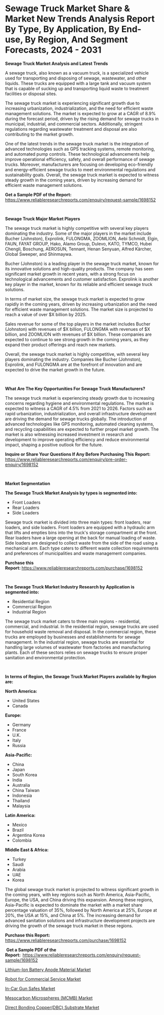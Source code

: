 <p><h1>Sewage Truck Market Share & Market New Trends Analysis Report By Type, By Application, By End-use, By Region, And Segment Forecasts, 2024 - 2031</h1></p><p><strong>Sewage Truck Market Analysis and Latest Trends</strong></p>
<p><p>A sewage truck, also known as a vacuum truck, is a specialized vehicle used for transporting and disposing of sewage, wastewater, and other liquids. These trucks are equipped with a large tank and vacuum system that is capable of sucking up and transporting liquid waste to treatment facilities or disposal sites.</p><p>The sewage truck market is experiencing significant growth due to increasing urbanization, industrialization, and the need for efficient waste management solutions. The market is expected to grow at a CAGR of 8.9% during the forecast period, driven by the rising demand for sewage trucks in municipal, industrial, and commercial sectors. Additionally, stringent regulations regarding wastewater treatment and disposal are also contributing to the market growth.</p><p>One of the latest trends in the sewage truck market is the integration of advanced technologies such as GPS tracking systems, remote monitoring, and automated pump controls. These technological advancements help improve operational efficiency, safety, and overall performance of sewage trucks. Moreover, manufacturers are focusing on developing eco-friendly and energy-efficient sewage trucks to meet environmental regulations and sustainability goals. Overall, the sewage truck market is expected to witness steady growth in the coming years, driven by increasing demand for efficient waste management solutions.</p></p>
<p><strong>Get a Sample PDF of the Report:&nbsp;</strong> <a href="https://www.reliableresearchreports.com/enquiry/request-sample/1698152">https://www.reliableresearchreports.com/enquiry/request-sample/1698152</a></p>
<p>&nbsp;</p>
<p><strong>Sewage Truck Major Market Players</strong></p>
<p><p>The sewage truck market is highly competitive with several key players dominating the industry. Some of the major players in the market include Bucher (Johnston), Exprolink, FULONGMA, ZOOMLION, Aebi Schmidt, Elgin, FAUN, FAYAT GROUP, Hako, Alamo Group, Dulevo, KATO, TYMCO, Hubei Chengli, Boschung, AEROSUN, Tennant, Henan Senyuan, Alfred Kärcher, Global Sweeper, and Shinmaywa.</p><p>Bucher (Johnston) is a leading player in the sewage truck market, known for its innovative solutions and high-quality products. The company has seen significant market growth in recent years, with a strong focus on technological advancements and customer satisfaction. Exprolink is another key player in the market, known for its reliable and efficient sewage truck solutions.</p><p>In terms of market size, the sewage truck market is expected to grow rapidly in the coming years, driven by increasing urbanization and the need for efficient waste management solutions. The market size is projected to reach a value of over $X billion by 2025.</p><p>Sales revenue for some of the top players in the market includes Bucher (Johnston) with revenues of $X billion, FULONGMA with revenues of $X billion, and ZOOMLION with revenues of $X billion. These companies are expected to continue to see strong growth in the coming years, as they expand their product offerings and reach new markets.</p><p>Overall, the sewage truck market is highly competitive, with several key players dominating the industry. Companies like Bucher (Johnston), Exprolink, and FULONGMA are at the forefront of innovation and are expected to drive the market growth in the future.</p></p>
<p>&nbsp;</p>
<p><strong>What Are The Key Opportunities For Sewage Truck Manufacturers?</strong></p>
<p><p>The sewage truck market is experiencing steady growth due to increasing concerns regarding hygiene and environmental regulations. The market is expected to witness a CAGR of 4.5% from 2021 to 2026. Factors such as rapid urbanization, industrialization, and overall infrastructure development are driving the demand for sewage trucks globally. The introduction of advanced technologies like GPS monitoring, automated cleaning systems, and recycling capabilities are expected to further propel market growth. The market is also witnessing increased investment in research and development to improve operating efficiency and reduce environmental impact, shaping a positive outlook for the future.</p></p>
<p><strong>Inquire or Share Your Questions If Any Before Purchasing This Report:</strong> <a href="https://www.reliableresearchreports.com/enquiry/pre-order-enquiry/1698152">https://www.reliableresearchreports.com/enquiry/pre-order-enquiry/1698152</a></p>
<p>&nbsp;</p>
<p><strong>Market Segmentation</strong></p>
<p><strong>The Sewage Truck Market Analysis by types is segmented into:</strong></p>
<p><ul><li>Front Loaders</li><li>Rear Loaders</li><li>Side Loaders</li></ul></p>
<p><p>Sewage truck market is divided into three main types: front loaders, rear loaders, and side loaders. Front loaders are equipped with a hydraulic arm that lifts and empties bins into the truck's storage compartment at the front. Rear loaders have a large opening at the back for manual loading of waste. Side loaders are designed to collect waste from the side of the road using a mechanical arm. Each type caters to different waste collection requirements and preferences of municipalities and waste management companies.</p></p>
<p><strong>Purchase this Report:&nbsp;</strong><a href="https://www.reliableresearchreports.com/purchase/1698152">https://www.reliableresearchreports.com/purchase/1698152</a></p>
<p>&nbsp;</p>
<p><strong>The Sewage Truck Market Industry Research by Application is segmented into:</strong></p>
<p><ul><li>Residential Region</li><li>Commercial Region</li><li>Industrial Region</li></ul></p>
<p><p>The sewage truck market caters to three main regions - residential, commercial, and industrial. In the residential region, sewage trucks are used for household waste removal and disposal. In the commercial region, these trucks are employed by businesses and establishments for sewage management. In the industrial region, sewage trucks are essential for handling large volumes of wastewater from factories and manufacturing plants. Each of these sectors relies on sewage trucks to ensure proper sanitation and environmental protection.</p></p>
<p>&nbsp;</p>
<p><strong>In terms of Region, the Sewage Truck Market Players available by Region are:</strong></p>
<p>
    <p> <strong> North America: </strong>
        <ul>
            <li>United States</li>
            <li>Canada</li>
        </ul>
        </p> 
    <p> <strong> Europe: </strong>
        <ul>
            <li>Germany</li>
            <li>France</li>
            <li>U.K.</li>
            <li>Italy</li>
            <li>Russia</li>
        </ul>
        </p> 
    <p> <strong> Asia-Pacific: </strong>
        <ul>
            <li>China</li>
            <li>Japan</li>
            <li>South Korea</li>
            <li>India</li>
            <li>Australia</li>
            <li>China Taiwan</li>
            <li>Indonesia</li>
            <li>Thailand</li>
            <li>Malaysia</li>
        </ul>
        </p> 
    <p> <strong> Latin America: </strong>
        <ul>
            <li>Mexico</li>
            <li>Brazil</li>
            <li>Argentina Korea</li>
            <li>Colombia</li>
        </ul>
        </p> 
    <p> <strong> Middle East & Africa: </strong>
        <ul>
            <li>Turkey</li>
            <li>Saudi</li>
            <li>Arabia</li>
            <li>UAE</li>
            <li>Korea</li>
        </ul>
    </p>
    </p>
<p><p>The global sewage truck market is projected to witness significant growth in the coming years, with key regions such as North America, Asia-Pacific, Europe, the USA, and China driving this expansion. Among these regions, Asia-Pacific is expected to dominate the market with a market share percentage valuation of 35%, followed by North America at 25%, Europe at 20%, the USA at 15%, and China at 5%. The increasing demand for advanced sanitation solutions and infrastructure development projects are driving the growth of the sewage truck market in these regions.</p></p>
<p><strong>Purchase this Report: </strong><a href="https://www.reliableresearchreports.com/purchase/1698152">https://www.reliableresearchreports.com/purchase/1698152</a></p>
<p>&nbsp;<strong>Get a Sample PDF of the Report:&nbsp;&nbsp;</strong><a href="https://www.reliableresearchreports.com/enquiry/request-sample/1698152">https://www.reliableresearchreports.com/enquiry/request-sample/1698152</a></p>
<p><strong></strong></p>
<p><p><a href="https://github.com/FassouRP/Market-Research-Report-List-3/blob/main/lithium-ion-battery-anode-material-market.md">Lithium-Ion Battery Anode Material Market</a></p><p><a href="https://issuu.com/reportprime-2/docs/robot-for-commercial-service-market-size-2030.pptx">Robot for Commercial Service Market</a></p><p><a href="https://issuu.com/reportprime-2/docs/in-car-gun-safes-market-size-2030.pptx">In-Car Gun Safes Market</a></p><p><a href="https://github.com/rahu1506/Market-Research-Report-List-3/blob/main/mesocarbon-microspheres-mcmb-market.md">Mesocarbon Microspheres (MCMB) Market</a></p><p><a href="https://github.com/juniordelafrance/Market-Research-Report-List-2/blob/main/direct-bonding-copperdbc-substrate-market.md">Direct Bonding Copper(DBC) Substrate Market</a></p></p>